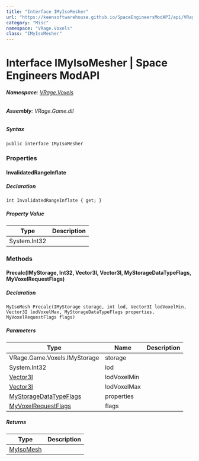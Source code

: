 ```yaml
---
title: "Interface IMyIsoMesher"
url: "https://keensoftwarehouse.github.io/SpaceEngineersModAPI/api/VRage.Voxels.IMyIsoMesher.html"
category: "Misc"
namespace: "VRage.Voxels"
class: "IMyIsoMesher"
---
```


# Interface IMyIsoMesher | Space Engineers ModAPI

###### **Namespace**: [VRage.Voxels](https://keensoftwarehouse.github.io/SpaceEngineersModAPI/api/VRage.Voxels.html)

###### **Assembly**: VRage.Game.dll

##### Syntax

```
public interface IMyIsoMesher
```

### Properties

#### InvalidatedRangeInflate

##### Declaration

```
int InvalidatedRangeInflate { get; }
```

##### Property Value

| Type | Description |
| --- | --- |
| System.Int32 |     |

### Methods

#### Precalc(IMyStorage, Int32, Vector3I, Vector3I, MyStorageDataTypeFlags, MyVoxelRequestFlags)

##### Declaration

```
MyIsoMesh Precalc(IMyStorage storage, int lod, Vector3I lodVoxelMin, Vector3I lodVoxelMax, MyStorageDataTypeFlags properties, MyVoxelRequestFlags flags)
```

##### Parameters

| Type | Name | Description |
| --- | --- | --- |
| VRage.Game.Voxels.IMyStorage | storage |     |
| System.Int32 | lod |     |
| [Vector3I](https://keensoftwarehouse.github.io/SpaceEngineersModAPI/api/VRageMath.Vector3I.html) | lodVoxelMin |     |
| [Vector3I](https://keensoftwarehouse.github.io/SpaceEngineersModAPI/api/VRageMath.Vector3I.html) | lodVoxelMax |     |
| [MyStorageDataTypeFlags](https://keensoftwarehouse.github.io/SpaceEngineersModAPI/api/VRage.Voxels.MyStorageDataTypeFlags.html) | properties |     |
| [MyVoxelRequestFlags](https://keensoftwarehouse.github.io/SpaceEngineersModAPI/api/VRage.Voxels.MyVoxelRequestFlags.html) | flags |     |

##### Returns

| Type | Description |
| --- | --- |
| [MyIsoMesh](https://keensoftwarehouse.github.io/SpaceEngineersModAPI/api/VRage.Voxels.MyIsoMesh.html) |     |